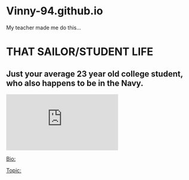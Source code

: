 # Vinny-94.github.io
My teacher made me do this...


# **THAT SAILOR/STUDENT LIFE**

## Just your average 23 year old college student, who also happens to be in the Navy.

![Kimono](https://www.facebook.com/profile.php?id=100001906485345)


[Bio:](https://github.com/Vinny-94/Vinny-94.github.io/blob/master/Bio.md)

[Topic:](https://github.com/Vinny-94/Vinny-94.github.io/blob/master/Topic)
